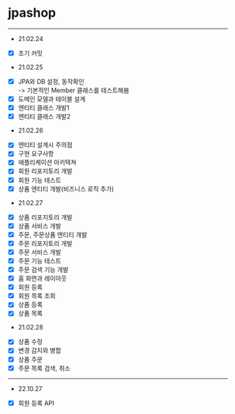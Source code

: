 # jpashop

---------

- 21.02.24
- [x] 초기 커밋  
- 21.02.25  
- [x] JPA와 DB 설정, 동작확인  
-> 기본적인 Member 클래스를 테스트해봄
- [x] 도메인 모델과 테이블 설계
- [x] 엔티티 클래스 개발1
- [x] 엔티티 클래스 개발2
- 21.02.26
- [x] 엔티티 설계시 주의점
- [x] 구현 요구사항
- [x] 애플리케이션 아키텍쳐
- [x] 회원 리포지토리 개발
- [x] 회원 기능 테스트
- [x] 상품 엔티티 개발(비즈니스 로직 추가)
- 21.02.27
- [x] 상품 리포지토리 개발
- [x] 상품 서비스 개발
- [x] 주문, 주문상품 엔티티 개발
- [x] 주문 리포지토리 개발
- [x] 주문 서비스 개발
- [x] 주문 기능 테스트
- [x] 주문 검색 기능 개발
- [x] 홈 화면과 레이아웃
- [x] 회원 등록
- [x] 회원 목록 조희
- [x] 상품 등록
- [x] 상품 목록
- 21.02.28
- [x] 상품 수정
- [x] 변경 감지와 병합
- [x] 상품 주문
- [x] 주문 목록 검색, 취소

---

- 22.10.27
- [x] 회원 등록 API